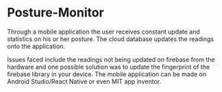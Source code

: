 # Posture-Monitor
Through a mobile application the user receives constant update and statistics on his or her posture. The cloud database updates the readings onto the application.

Issues faced include the readings not being updated on firebase from the hardware and one possible solution was to update the fingerprint of the firebase library in your device.
The mobile application can be made on Android Studio/React Native or even MIT app inventor.
